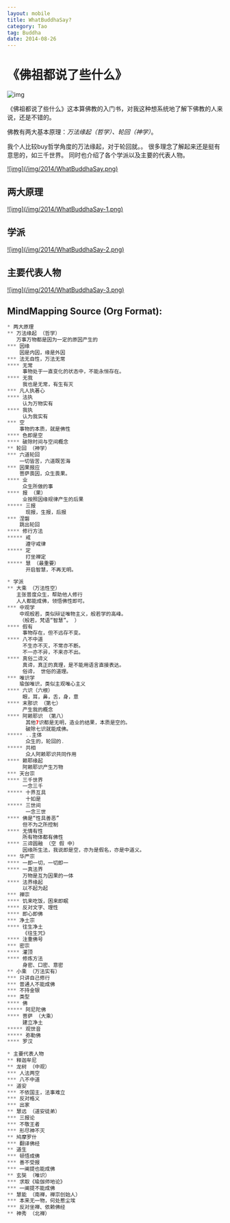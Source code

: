 ```yaml
---
layout: mobile
title: WhatBuddhaSay?
category: Tao
tag: Buddha
date: 2014-08-26
---
```


《佛祖都说了些什么》
=====================
![img](http://img5.douban.com/mpic/s27349059.jpg)


《佛祖都说了些什么》这本算佛教的入门书，对我这种想系统地了解下佛教的人来说，还是不错的。

佛教有两大基本原理：*万法缘起（哲学）、轮回（神学）*。

我个人比较buy哲学角度的万法缘起，对于轮回就。。
很多理念了解起来还是挺有意思的，如三千世界。
同时也介绍了各个学派以及主要的代表人物。

<a href="/img/2014/WhatBuddhaSay.png" target="_blank">
![img](/img/2014/WhatBuddhaSay.png)
</a>


## 两大原理
<a href="/img/2014/WhatBuddhaSay-1.png" target="_blank">
![img](/img/2014/WhatBuddhaSay-1.png)
</a>

## 学派
<a href="/img/2014/WhatBuddhaSay-2.png" target="_blank">
![img](/img/2014/WhatBuddhaSay-2.png)
</a>

## 主要代表人物
<a href="/img/2014/WhatBuddhaSay-3.png" target="_blank">
![img](/img/2014/WhatBuddhaSay-3.png)
</a>

MindMapping Source (Org Format):
------------------

```php
* 两大原理
** 万法缘起 （哲学）
   万事万物都是因为一定的原因产生的
*** 因缘
    因是内因，缘是外因
*** 法无自性，万法无常
**** 无常
     事物处于一直变化的状态中，不能永恒存在。
**** 无我
     我也是无常，有生有灭
*** 凡人执著心
**** 法执
     认为万物实有
**** 我执
     认为我实有
*** 空
    事物的本质，就是佛性
**** 色即是空
**** 破除时间与空间概念
** 轮回 （神学）
*** 六道轮回
    一切皆苦，六道既苦海
*** 因果报应
    菩萨畏因，众生畏果。
**** 业 
     众生所做的事
**** 报 （果）
     业按照因缘规律产生的后果
***** 三报
      现报，生报，后报
*** 涅磐
    跳出轮回
**** 修行方法
***** 戒
      遵守戒律
***** 定
      打坐禅定
***** 慧 （最重要）
      开启智慧，不再无明。   
```

```php
* 学派
** 大乘 （万法性空）
   主张普度众生，帮助他人修行
   人人都能成佛，领悟佛性即可。
*** 中观学
    中观般若，类似辩证唯物主义，般若学的高峰。 
    （般若，梵语“智慧”。 ）  
**** 假有
     事物存在，但不远存不变。
**** 八不中道
     不生亦不灭，不常亦不断。
     不一亦不异，不来亦不出。
**** 真俗二谛义
     真谛，真正的真理，是不能用语言直接表达。
     俗谛， 世俗的道理。 
*** 唯识学
    瑜伽唯识，类似主观唯心主义
**** 六识（六根）
     眼，耳，鼻，舌，身，意 
**** 末那识 （第七）
     产生我的概念 
**** 阿赖耶识 （第八）
      其他7识都是无明，造业的结果，本质是空的。
      破除七识就能成佛。
***** ..主体
      众生的，轮回的.
***** 共相
      众人阿赖耶识共同作用
**** 赖耶缘起
     阿赖耶识产生万物
*** 天台宗
**** 三千世界
     一念三千
***** 十界互具
      十如是
***** 三世间
      一念三世
**** 佛是“性具善恶”
     但不为之所控制
**** 无情有性
     所有物体都有佛性
**** 三谛圆融 （空 假 中）
     因缘所生法，我说即是空，亦为是假名，亦是中道义。
*** 华严宗
**** 一即一切，一切即一
**** 一真法界
     万物是互为因果的一体
**** 法界缘起
     以不起为起
*** 禅宗
**** 饥来吃饭，困来即眠
**** 反对文字、理性
**** 即心即佛
*** 净土宗
**** 往生净土
     《往生咒》
**** 注重佛号
*** 密宗
**** 灌顶
**** 修炼方法
     身密、口密、意密
** 小乘 （万法实有）
*** 只讲自己修行
*** 普通人不能成佛
*** 不持金银
*** 类型
**** 佛
***** 阿尼陀佛
**** 菩萨 （大乘）
     建立净土
***** 观世音
***** 弥勒佛
**** 罗汉
```

```php
* 主要代表人物
** 释迦牟尼 
** 龙树 （中观）
*** 人法两空
*** 八不中道
** 道安
*** 不依国主，法事难立
*** 反对格义
*** 出家
** 慧远 （道安徒弟）
*** 三报论
*** 不敬王者
*** 形尽神不灭
** 鸠摩罗什
*** 翻译佛经
** 道生
*** 顿悟成佛
*** 善不受报
*** 一阐提也能成佛
** 玄奘 （唯识）
*** 求取《瑜伽师地论》
*** 一阐提不能成佛
** 慧能 （南禅，禅宗创始人）
*** 本来无一物，何处惹尘埃
*** 反对坐禅、依赖佛经
** 神秀 （北禅）
```
